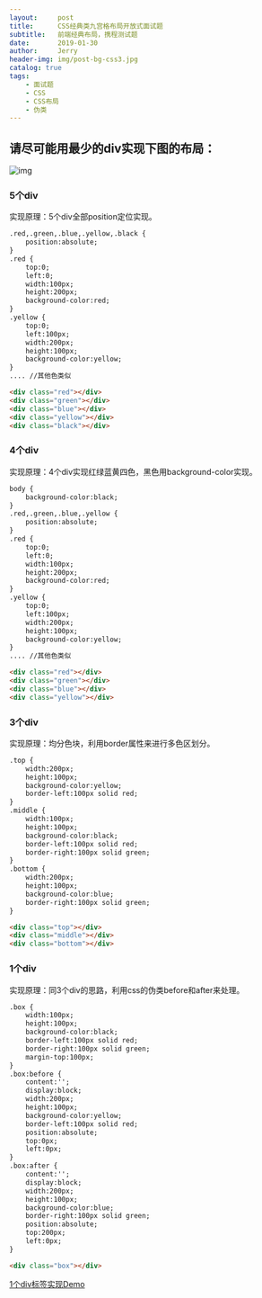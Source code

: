 ```yaml
---
layout:     post
title:      CSS经典类九宫格布局开放式面试题
subtitle:   前端经典布局，携程测试题
date:       2019-01-30
author:     Jerry
header-img: img/post-bg-css3.jpg
catalog: true
tags:
    - 面试题
    - CSS
    - CSS布局
    - 伪类
---
```


## 请尽可能用最少的div实现下图的布局：
![img](http://holamundo.cn/blog/resource/img/css-layout-iview-test.png)

### 5个div
实现原理：5个div全部position定位实现。
```html
.red,.green,.blue,.yellow,.black {
    position:absolute;
}
.red {
    top:0;
    left:0;
    width:100px;
    height:200px;
    background-color:red;
}
.yellow {
    top:0;
    left:100px;
    width:200px;
    height:100px;
    background-color:yellow;
}
.... //其他色类似

<div class="red"></div>
<div class="green"></div>
<div class="blue"></div>
<div class="yellow"></div>
<div class="black"></div>
```

### 4个div
实现原理：4个div实现红绿蓝黄四色，黑色用background-color实现。
```html
body {
    background-color:black;
}
.red,.green,.blue,.yellow {
    position:absolute;
}
.red {
    top:0;
    left:0;
    width:100px;
    height:200px;
    background-color:red;
}
.yellow {
    top:0;
    left:100px;
    width:200px;
    height:100px;
    background-color:yellow;
}
.... //其他色类似

<div class="red"></div>
<div class="green"></div>
<div class="blue"></div>
<div class="yellow"></div>
```

### 3个div
实现原理：均分色块，利用border属性来进行多色区划分。
```html
.top {
    width:200px;
    height:100px;
    background-color:yellow;
    border-left:100px solid red;
}
.middle {
    width:100px;
    height:100px;
    background-color:black;
    border-left:100px solid red;
    border-right:100px solid green;
}
.bottom {
    width:200px;
    height:100px;
    background-color:blue;
    border-right:100px solid green;
}

<div class="top"></div>
<div class="middle"></div>
<div class="bottom"></div>
```

### 1个div
实现原理：同3个div的思路，利用css的伪类before和after来处理。
```html
.box {
    width:100px;
    height:100px;
    background-color:black;
    border-left:100px solid red;
    border-right:100px solid green;
    margin-top:100px;
}
.box:before {
    content:'';
    display:block;
    width:200px;
    height:100px;
    background-color:yellow;
    border-left:100px solid red;
    position:absolute;
    top:0px;
    left:0px;
}
.box:after {
    content:'';
    display:block;
    width:200px;
    height:100px;
    background-color:blue;
    border-right:100px solid green;
    position:absolute;
    top:200px;
    left:0px;
}

<div class="box"></div>
```

[1个div标签实现Demo](http://holamundo.cn/blog/Demo/CSS-Layout/demo1.html)



